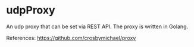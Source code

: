 # udpProxy
An udp proxy that can be set via REST API.
The proxy is written in Golang.

References:
https://github.com/crosbymichael/proxy
